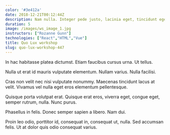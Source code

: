 ```yaml
---
color: '#3e412a'
date: 2018-12-21T00:12:44Z
description: Nam nulla. Integer pede justo, lacinia eget, tincidunt eget, tempus vel, pede.
duration: 5
image: /images/ws_image_1.jpg
instructors: ["Rozanne Gunn"]
technologies: ["React","HTML","Vue"]
title: Quo Lux workshop
slug: quo-lux-workshop-447
---
```

In hac habitasse platea dictumst. Etiam faucibus cursus urna. Ut tellus.

Nulla ut erat id mauris vulputate elementum. Nullam varius. Nulla facilisi.

Cras non velit nec nisi vulputate nonummy. Maecenas tincidunt lacus at velit. Vivamus vel nulla eget eros elementum pellentesque.

Quisque porta volutpat erat. Quisque erat eros, viverra eget, congue eget, semper rutrum, nulla. Nunc purus.

Phasellus in felis. Donec semper sapien a libero. Nam dui.

Proin leo odio, porttitor id, consequat in, consequat ut, nulla. Sed accumsan felis. Ut at dolor quis odio consequat varius.
